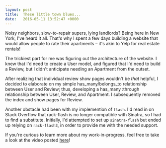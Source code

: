 ```yaml
---
layout: post
title:  These little town blues...
date:   2016-05-11 13:52:47 +0000
---
```


Noisy neighbors, slow-to-repair supers, lying landlords? Being here in New York, I've heard it all. That's why I spent a few days building a website that would allow people to rate their apartments – it's akin to Yelp for real estate rentals!

The trickiest part for me was figuring out the architecture of the website. I knew that I'd need to create a User model, and figured that I'd need to build a Review, but I didn't anticipate needing an Apartment from the outset. 

After realizing that individual review show pages wouldn't be *that* helpful, I decided to elaborate on my simple has_many/belongs_to relationship between User and Review; thus, developing a has_many :through relationship between User, Review, and Apartment. I subsequently removed the index and show pages for Review.

Another obstacle had been with my implemention of `flash`. I'd read in on Stack Overflow that rack-flash is no longer compatible with Sinatra, so I had to find a substitute. Initially, I'd attempted to set up `sinatra-flash` but ended up relying on `rack-flash3`, in order to provide me with the needed support.

If you're curious to learn more about my work-in-progress, feel free to take a look at the video posted [here](https://drive.google.com/open?id=0B-xsMiWmDyyzRVF6V0puVjc0djA)!


